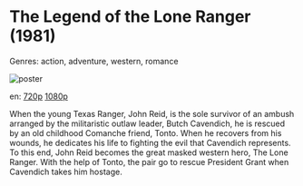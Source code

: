 # The Legend of the Lone Ranger (1981)

Genres: action, adventure, western, romance

![poster](http://image.tmdb.org/t/p/w500/gcK1tL51i0vvSud663E2vdSj9N9.jpg)

en:
  [720p](magnet:?xt=urn:btih:782562ED62C1E844733963AC661E61DC8676E605&tr=udp://glotorrents.pw:6969/announce&tr=udp://tracker.opentrackr.org:1337/announce&tr=udp://torrent.gresille.org:80/announce&tr=udp://tracker.openbittorrent.com:80&tr=udp://tracker.coppersurfer.tk:6969&tr=udp://tracker.leechers-paradise.org:6969&tr=udp://p4p.arenabg.ch:1337&tr=udp://tracker.internetwarriors.net:1337)
  [1080p](magnet:?xt=urn:btih:A14C73B076EC764568336C4EC2AA896855177F50&tr=udp://glotorrents.pw:6969/announce&tr=udp://tracker.opentrackr.org:1337/announce&tr=udp://torrent.gresille.org:80/announce&tr=udp://tracker.openbittorrent.com:80&tr=udp://tracker.coppersurfer.tk:6969&tr=udp://tracker.leechers-paradise.org:6969&tr=udp://p4p.arenabg.ch:1337&tr=udp://tracker.internetwarriors.net:1337)
  


When the young Texas Ranger, John Reid, is the sole survivor of an ambush arranged by the militaristic outlaw leader, Butch Cavendich, he is rescued by an old childhood Comanche friend, Tonto. When he recovers from his wounds, he dedicates his life to fighting the evil that Cavendich represents. To this end, John Reid becomes the great masked western hero, The Lone Ranger. With the help of Tonto, the pair go to rescue President Grant when Cavendich takes him hostage.